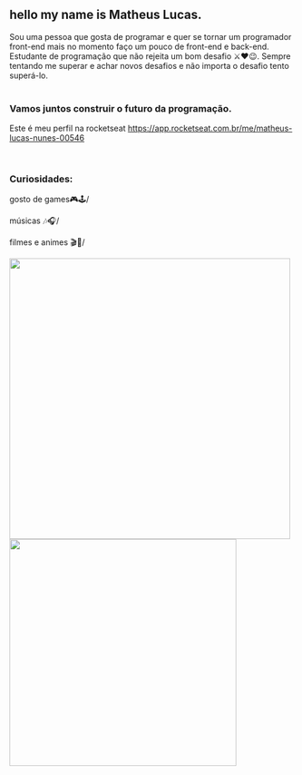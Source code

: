 ## hello my name is Matheus Lucas.

Sou uma pessoa que gosta de programar e quer se tornar 
um programador front-end 
mais no momento faço um pouco de front-end e back-end.
<br/>
Estudante de programação que não rejeita um bom desafio ⚔❤😉.
Sempre tentando me superar e achar novos desafios e não importa o desafio 
tento superá-lo.
<br/><br/>
### Vamos juntos construir o futuro da programação.

Este é meu perfil na rocketseat https://app.rocketseat.com.br/me/matheus-lucas-nunes-00546





<br/>

### Curiosidades:

gosto de games🎮🕹/

músicas 🎶🎧/

filmes e animes 🎬🎥/
<td><img width="495px" align="left" src="https://github-readme-stats.vercel.app/api?username=Lukeofwar&theme=buefy"/>  
 <img width="400px" align="left" src="https://github-readme-stats.vercel.app/api/top-langs/?username=Lukeofwar&hide=html&layout=compact&theme=buefy" />  






